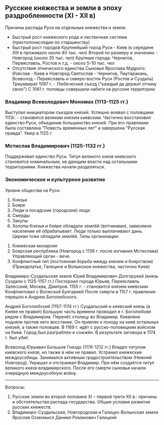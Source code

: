 ## Русские княжества и земли в эпоху раздробленности (XI - XII в) 
Причины распада Руси на отдельные княжества и земли: 
 - Быстрый рост княжеского рода и лествичная система (престолонаследие по старшинству)
 - Быстрый рост городов 
	 Крупнейший город Руси - Киев (к середине XIII в проживало около 40 тыс. чел)
	 Второй по размеру и значению - Новгород (около 35 тыс. чел)
	 Крупные города: Чернигов, Переяславль, Ростов и т.д.  - около 5-10 тыс. чел
 - Отсутствие этнического единства
Сыновья Ярослава Мудрого:
 Изяслав - Киев и Новгород
 Святослав - Чернигов, Тмутаракань, 
 Всеволод - Переяславль и северо-восток Руси (Ростов и Суздаль)
Триумвират
1097 г. - Любеческий съезд ("каждый да держит отчину свою")
С 1061 г. половцы совершали набеги на русские территории

### Владимир Всеволодович Мономах (1113-1125 гг.)
 Выступал инициатором съездов князей. 
 Успешно воевал с половцами. 
 1113г. - становится великим князем киевским. 
 Частично восстановил единство Руси, объединив большинство князей.
 При его правлении была составлена "Повесть временных лет" и завершена "Русская правда". 
 Умер в 1125 г. 

### Мстислав Владимирович (1125-1132 гг.)
 Поддерживал единство Руси. 
 Титул великого князя киевского становится номинальным, не дающим власти над остальными территориями. 
 Княжества начали разделяться. 

### Экономическое и культурное развитие 
 Уровни общества на Руси:
 1. Князья 
 2. Бояре 
 3. Люди и посадские (городские) люди
 4. Смерды 
 5. Закупы 
 6. Холопы 
 Князья и бояре обладали землёй (вотчинами), зависимое население её обрабатывает. Люди только выплачивают дань. Церкви тоже обладали землёй. 
Типы организации:
1) Княжеская монархия 
2) Боярская республика (Новгород с 1136 г. после изгнания Мстислава) 
	Управляющий орган - вече.
3) Конфликтный тип (постоянная борьба между князем и боярством) (Прикарпатье, Галицкое и Волынское княжества, частично Киев) 

Владимиро-Суздальская земля 
 Юрий Владимирович Долгорукий (князь Суздали с 1125-1157 гг.)
  Постороил города Юрьев, Переяславль Залесский, Москва, Дмитров. 
  1155 г. - становится князем киевским
  Конфликтовал с Волжской Булгарией
  После смерти в 1157 г. правление перешло к Андрею Боголюбского.
  
Андрей Боголюбский (1157-1174 гг.)
 Суздальский и киевский князь (в Киеве не правил)
 Большую часть времени проводил в г. Боголюбове рядом с Владимиром. 
 Перенёс столицу во Владимир. 
 Киевляне подняли против него восстание. Он привлек к походу на киев остальных князей, а также половцев. 
 В 1169 г. идёт с русско-половецким войском на Киев. Город был разграблен и сожжён. 
 В результате заговора в 1174 г. был убит.

Всеволод Юрьевич Большое Гнездо (1176-1212 гг.) 
 Владел титулом киевского князя, но также в нём не правил. 
 Устранил княжеские междоусобицы. 
 Занимался активным градостроительством (Нижний Новгород). 
 Украшал и отстраивал Владимир. 
 При нём создаётся титул великого князя владимирского. 
 После его смерти сыновья начали очередную междоусобную войну. 
 
---
Вопросы: 
1. Русские земли во второй половине XI – первой трети XII в.: причины и обстоятельства распада государства. Общие условия развития русских княжеств. 
2. Владимиро-Суздальская, Новгородская и Галицко-Волынская земли
Ярослав Осмомысл 
Даниил Романович Галицкий